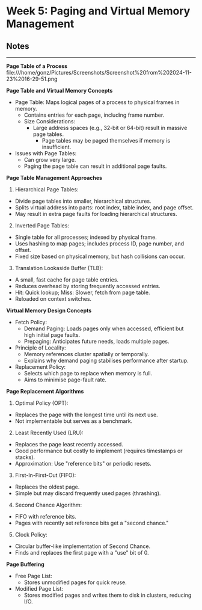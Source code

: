 # Week 5: Paging and Virtual Memory Management

## Notes

---

**Page Table of a Process**
file:///home/gonz/Pictures/Screenshots/Screenshot%20from%202024-11-23%2016-29-51.png

**Page Table and Virtual Memory Concepts**

- Page Table: Maps logical pages of a process to physical frames in memory.
  - Contains entries for each page, including frame number.
  - Size Considerations:
    - Large address spaces (e.g., 32-bit or 64-bit) result in massive page tables.
      - Page tables may be paged themselves if memory is insufficient.
- Issues with Page Tables:
  - Can grow very large.
  - Paging the page table can result in additional page faults.

**Page Table Management Approaches**

1. Hierarchical Page Tables:
  - Divide page tables into smaller, hierarchical structures.
  - Splits virtual address into parts: root index, table index, and page offset.
  - May result in extra page faults for loading hierarchical structures.
2. Inverted Page Tables:
  - Single table for all processes; indexed by physical frame.
  - Uses hashing to map pages; includes process ID, page number, and offset.
  - Fixed size based on physical memory, but hash collisions can occur.
3. Translation Lookaside Buffer (TLB):
  - A small, fast cache for page table entries.
  - Reduces overhead by storing frequently accessed entries.
  - Hit: Quick lookup; Miss: Slower, fetch from page table.
  - Reloaded on context switches.

**Virtual Memory Design Concepts**

- Fetch Policy:
  - Demand Paging: Loads pages only when accessed, efficient but high initial page faults.
  - Prepaging: Anticipates future needs, loads multiple pages.
- Principle of Locality:
  - Memory references cluster spatially or temporally.
  - Explains why demand paging stabilises performance after startup.
- Replacement Policy:
  - Selects which page to replace when memory is full.
  - Aims to minimise page-fault rate.

**Page Replacement Algorithms**

1. Optimal Policy (OPT):
  - Replaces the page with the longest time until its next use.
  - Not implementable but serves as a benchmark.
2. Least Recently Used (LRU):
  - Replaces the page least recently accessed.
  - Good performance but costly to implement (requires timestamps or stacks).
  - Approximation: Use "reference bits" or periodic resets.
3. First-In-First-Out (FIFO):
  - Replaces the oldest page.
  - Simple but may discard frequently used pages (thrashing).
4. Second Chance Algorithm:
  - FIFO with reference bits.
  - Pages with recently set reference bits get a "second chance."
5. Clock Policy:
  - Circular buffer-like implementation of Second Chance.
  - Finds and replaces the first page with a "use" bit of 0.

**Page Buffering**

- Free Page List:
  - Stores unmodified pages for quick reuse.
- Modified Page List:
  - Stores modified pages and writes them to disk in clusters, reducing I/O.
